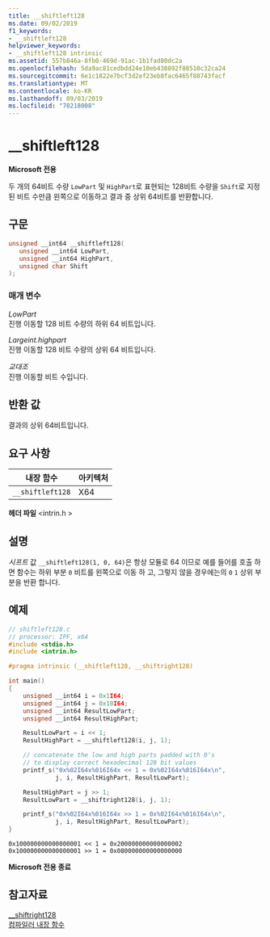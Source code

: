 ```yaml
---
title: __shiftleft128
ms.date: 09/02/2019
f1_keywords:
- __shiftleft128
helpviewer_keywords:
- __shiftleft128 intrinsic
ms.assetid: 557b846a-8fb0-469d-91ac-1b1fad80dc2a
ms.openlocfilehash: 5da9ac81cedbdd24e10eb438892f88510c32ca24
ms.sourcegitcommit: 6e1c1822e7bcf3d2ef23eb8fac6465f88743facf
ms.translationtype: MT
ms.contentlocale: ko-KR
ms.lasthandoff: 09/03/2019
ms.locfileid: "70218008"
---
```

# <a name="__shiftleft128"></a>__shiftleft128

**Microsoft 전용**

두 개의 64비트 수량 `LowPart` 및 `HighPart`로 표현되는 128비트 수량을 `Shift`로 지정된 비트 수만큼 왼쪽으로 이동하고 결과 중 상위 64비트를 반환합니다.

## <a name="syntax"></a>구문

```C
unsigned __int64 __shiftleft128(
   unsigned __int64 LowPart,
   unsigned __int64 HighPart,
   unsigned char Shift
);
```

### <a name="parameters"></a>매개 변수

*LowPart*\
진행 이동할 128 비트 수량의 하위 64 비트입니다.

*Largeint.highpart*\
진행 이동할 128 비트 수량의 상위 64 비트입니다.

*교대조*\
진행 이동할 비트 수입니다.

## <a name="return-value"></a>반환 값

결과의 상위 64비트입니다.

## <a name="requirements"></a>요구 사항

|내장 함수|아키텍처|
|---------------|------------------|
|`__shiftleft128`|X64|

**헤더 파일** \<intrin.h >

## <a name="remarks"></a>설명

*시프트* 값 `__shiftleft128(1, 0, 64)`은 항상 모듈로 64 이므로 예를 들어를 호출 하면 함수는 하위 부분 `0` 비트를 왼쪽으로 이동 하 고, 그렇지 않을 경우에는의 `0` `1` 상위 부분을 반환 합니다.

## <a name="example"></a>예제

```C
// shiftleft128.c
// processor: IPF, x64
#include <stdio.h>
#include <intrin.h>

#pragma intrinsic (__shiftleft128, __shiftright128)

int main()
{
    unsigned __int64 i = 0x1I64;
    unsigned __int64 j = 0x10I64;
    unsigned __int64 ResultLowPart;
    unsigned __int64 ResultHighPart;

    ResultLowPart = i << 1;
    ResultHighPart = __shiftleft128(i, j, 1);

    // concatenate the low and high parts padded with 0's
    // to display correct hexadecimal 128 bit values
    printf_s("0x%02I64x%016I64x << 1 = 0x%02I64x%016I64x\n",
             j, i, ResultHighPart, ResultLowPart);

    ResultHighPart = j >> 1;
    ResultLowPart = __shiftright128(i, j, 1);

    printf_s("0x%02I64x%016I64x >> 1 = 0x%02I64x%016I64x\n",
             j, i, ResultHighPart, ResultLowPart);
}
```

```Output
0x100000000000000001 << 1 = 0x200000000000000002
0x100000000000000001 >> 1 = 0x080000000000000000
```

**Microsoft 전용 종료**

## <a name="see-also"></a>참고자료

[__shiftright128](../intrinsics/shiftright128.md)\
[컴파일러 내장 함수](../intrinsics/compiler-intrinsics.md)
